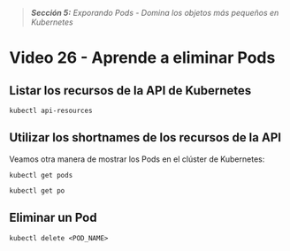 > _**Sección 5:** Exporando Pods - Domina los objetos más pequeños en Kubernetes_

# Video 26 - Aprende a eliminar Pods

## Listar los recursos de la API de Kubernetes
```shell
kubectl api-resources
```

## Utilizar los shortnames de los recursos de la API
Veamos otra manera de mostrar los Pods en el clúster de Kubernetes:
```shell
kubectl get pods
```

```shell
kubectl get po
```

## Eliminar un Pod
```shell
kubectl delete <POD_NAME>
```